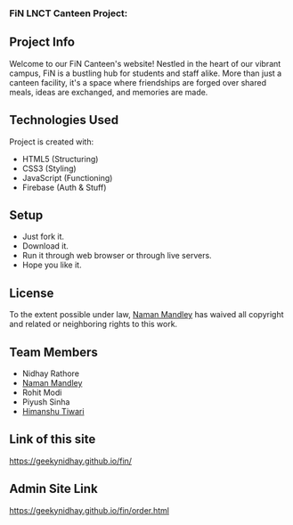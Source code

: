 ### FiN LNCT Canteen Project: 

## Project Info
Welcome to our FiN Canteen's website! Nestled in the heart of our vibrant campus, FiN is a bustling hub for students and staff alike. More than just a canteen facility, it's a space where friendships are forged over shared meals, ideas are exchanged, and memories are made. 



## Technologies Used
Project is created with:
* HTML5 (Structuring)
* CSS3 (Styling)
* JavaScript (Functioning)
* Firebase (Auth & Stuff)

## Setup
* Just fork it.
* Download it.
* Run it through web browser or through live servers.
* Hope you like it.


## License
To the extent possible under law, [Naman Mandley](https://github.com/geekynidhay) has waived all copyright and related or neighboring rights to this work.

## Team Members 
* Nidhay Rathore 
* [Naman Mandley](https://github.com/coolfool112)
* Rohit Modi 
* Piyush Sinha
* [Himanshu Tiwari](https://github.com/iiamhimanshu)

## Link of this site
<https://geekynidhay.github.io/fin/>

## Admin Site Link

<https://geekynidhay.github.io/fin/order.html>

